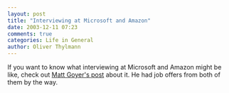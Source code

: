 ```yaml
---
layout: post
title: "Interviewing at Microsoft and Amazon"
date: 2003-12-11 07:23
comments: true
categories: Life in General
author: Oliver Thylmann
---
```



If you want to know what interviewing at Microsoft and Amazon might be like, check out [Matt Goyer's post](http://blog.mattgoyer.com/stories/ftjobintinseattle.html) about it. He had job offers from both of them by the way.

